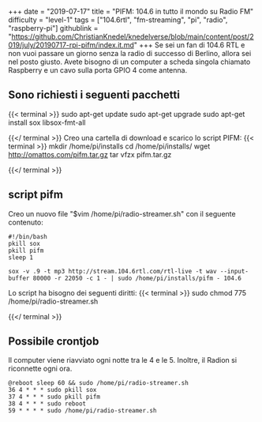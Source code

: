 +++
date = "2019-07-17"
title = "PIFM: 104.6 in tutto il mondo su Radio FM"
difficulty = "level-1"
tags = ["104.6rtl", "fm-streaming", "pi", "radio", "raspberry-pi"]
githublink = "https://github.com/ChristianKnedel/knedelverse/blob/main/content/post/2019/july/20190717-rpi-pifm/index.it.md"
+++
Se sei un fan di 104.6 RTL e non vuoi passare un giorno senza la radio di successo di Berlino, allora sei nel posto giusto. Avete bisogno di un computer a scheda singola chiamato Raspberry e un cavo sulla porta GPIO 4 come antenna.
## Sono richiesti i seguenti pacchetti

{{< terminal >}}
sudo apt-get update
sudo apt-get upgrade
sudo apt-get install sox libsox-fmt-all

{{</ terminal >}}
Creo una cartella di download e scarico lo script PIFM:
{{< terminal >}}
mkdir /home/pi/installs
cd /home/pi/installs/
wget http://omattos.com/pifm.tar.gz
tar vfzx pifm.tar.gz

{{</ terminal >}}

## script pifm
Creo un nuovo file "$vim /home/pi/radio-streamer.sh" con il seguente contenuto:
```
#!/bin/bash 
pkill sox 
pkill pifm 
sleep 1 

sox -v .9 -t mp3 http://stream.104.6rtl.com/rtl-live -t wav --input-buffer 80000 -r 22050 -c 1 - | sudo /home/pi/installs/pifm - 104.6

```
Lo script ha bisogno dei seguenti diritti:
{{< terminal >}}
sudo chmod 775 /home/pi/radio-streamer.sh

{{</ terminal >}}

## Possibile crontjob
Il computer viene riavviato ogni notte tra le 4 e le 5. Inoltre, il Radion si riconnette ogni ora.
```
@reboot sleep 60 && sudo /home/pi/radio-streamer.sh 
36 4 * * * sudo pkill sox 
37 4 * * * sudo pkill pifm 
38 4 * * * sudo reboot 
59 * * * * sudo /home/pi/radio-streamer.sh

```